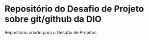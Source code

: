 # Repositório do Desafio de Projeto sobre git/github da DIO
Repositório criado para o Desafio de Projetos.

